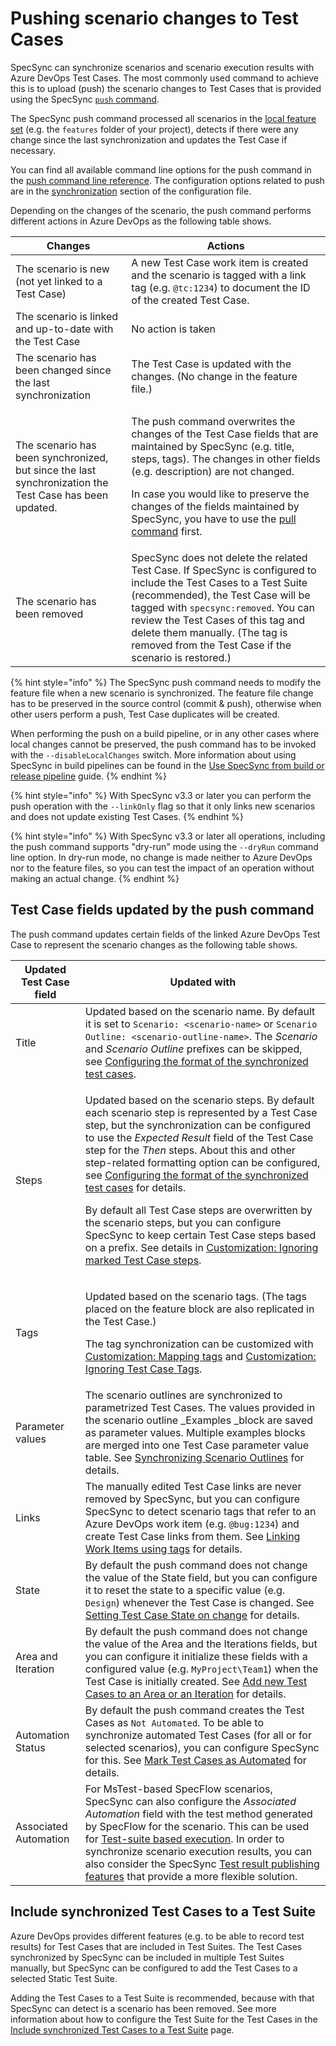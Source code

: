 # Pushing scenario changes to Test Cases

SpecSync can synchronize scenarios and scenario execution results with Azure DevOps Test Cases. The most commonly used command to achieve this is to upload (push) the scenario changes to Test Cases that is provided using the SpecSync [`push` command](../../reference/command-line-reference/push-command.md).

The SpecSync push command processed all scenarios in the [local feature set](../../important-concepts/how-to-define-the-local-feature-set-to-be-synchronized.md) (e.g. the `features` folder of your project), detects if there were any change since the last synchronization and updates the Test Case if necessary.

You can find all available command line options for the push command in the [push command line reference](../../reference/command-line-reference/push-command.md). The configuration options related to push are in the [synchronization](../../reference/configuration/configuration-synchronization/) section of the configuration file.

Depending on the changes of the scenario, the push command performs different actions in Azure DevOps as the following table shows.

| Changes                                                                                                | Actions                                                                                                                                                                                                                                                                                                                                                                                        |
| ------------------------------------------------------------------------------------------------------ | ---------------------------------------------------------------------------------------------------------------------------------------------------------------------------------------------------------------------------------------------------------------------------------------------------------------------------------------------------------------------------------------------- |
| The scenario is new (not yet linked to a Test Case)                                                    | A new Test Case work item is created and the scenario is tagged with a link tag (e.g. `@tc:1234`) to document the ID of the created Test Case.                                                                                                                                                                                                                                                 |
| The scenario is linked and up-to-date with the Test Case                                               | No action is taken                                                                                                                                                                                                                                                                                                                                                                             |
| The scenario has been changed since the last synchronization                                           | The Test Case is updated with the changes. (No change in the feature file.)                                                                                                                                                                                                                                                                                                                    |
| The scenario has been synchronized, but since the last synchronization the Test Case has been updated. | <p>The push command overwrites the changes of the Test Case fields that are maintained by SpecSync (e.g. title, steps, tags). The changes in other fields (e.g. description) are not changed.</p><p>In case you would like to preserve the changes of the fields maintained by SpecSync, you have to use the <a href="../pull-features/two-way-synchronization.md">pull command</a> first.</p> |
| The scenario has been removed                                                                          | SpecSync does not delete the related Test Case. If SpecSync is configured to include the Test Cases to a Test Suite (recommended), the Test Case will be tagged with `specsync:removed`. You can review the Test Cases of this tag and delete them manually. (The tag is removed from the Test Case if the scenario is restored.)                                                              |

{% hint style="info" %}
The SpecSync push command needs to modify the feature file when a new scenario is synchronized. The feature file change has to be preserved in the source control (commit & push), otherwise when other users perform a push, Test Case duplicates will be created.

When performing the push on a build pipeline, or in any other cases where local changes cannot be preserved, the push command has to be invoked with the `--disableLocalChanges` switch. More information about using SpecSync in build pipelines can be found in the [Use SpecSync from build or release pipeline](../../important-concepts/synchronizing-test-cases-from-build.md) guide.
{% endhint %}

{% hint style="info" %}
With SpecSync v3.3 or later you can perform the push operation with the `--linkOnly` flag so that it only links new scenarios and does not update existing Test Cases.
{% endhint %}

{% hint style="info" %}
With SpecSync v3.3 or later all operations, including the push command supports "dry-run" mode using the `--dryRun` command line option. In dry-run mode, no change is made neither to Azure DevOps nor to the feature files, so you can test the impact of an operation without making an actual change.
{% endhint %}

## Test Case fields updated by the push command

The push command updates certain fields of the linked Azure DevOps Test Case to represent the scenario changes as the following table shows.

| Updated Test Case field | Updated with                                                                                                                                                                                                                                                                                                                                                                                                                                                                                                                                                                                                                                                                                                                                                          |
| ----------------------- | --------------------------------------------------------------------------------------------------------------------------------------------------------------------------------------------------------------------------------------------------------------------------------------------------------------------------------------------------------------------------------------------------------------------------------------------------------------------------------------------------------------------------------------------------------------------------------------------------------------------------------------------------------------------------------------------------------------------------------------------------------------------- |
| Title                   | Updated based on the scenario name. By default it is set to `Scenario: <scenario-name>` or `Scenario Outline: <scenario-outline-name>`. The _Scenario_ and _Scenario Outline_ prefixes can be skipped, see [Configuring the format of the synchronized test cases](configuring-the-format-of-the-synchronized-test-cases.md).                                                                                                                                                                                                                                                                                                                                                                                                                                         |
| Steps                   | <p>Updated based on the scenario steps. By default each scenario step is represented by a Test Case step, but the synchronization can be configured to use the <em>Expected Result</em> field of the Test Case step for the <em>Then</em> steps. About this and other step-related formatting option can be configured, see <a href="configuring-the-format-of-the-synchronized-test-cases.md">Configuring the format of the synchronized test cases</a> for details.</p><p>By default all Test Case steps are overwritten by the scenario steps, but you can configure SpecSync to keep certain Test Case steps based on a prefix. See details in <a href="customization-ignoring-marked-test-case-steps.md">Customization: Ignoring marked Test Case steps</a>.</p> |
| Tags                    | <p>Updated based on the scenario tags. (The tags placed on the feature block are also replicated in the Test Case.)</p><p>The tag synchronization can be customized with <a href="customization-mapping-tags.md">Customization: Mapping tags</a> and <a href="customization-ignoring-test-case-tags.md">Customization: Ignoring Test Case Tags</a>.</p>                                                                                                                                                                                                                                                                                                                                                                                                               |
| Parameter values        | The scenario outlines are synchronized to parametrized Test Cases. The values provided in the scenario outline _Examples _block are saved as parameter values. Multiple examples blocks are merged into one Test Case parameter value table. See [Synchronizing Scenario Outlines](synchronizing-scenario-outlines.md) for details.                                                                                                                                                                                                                                                                                                                                                                                                                                   |
| Links                   | The manually edited Test Case links are never removed by SpecSync, but you can configure SpecSync to detect scenario tags that refer to an Azure DevOps work item (e.g. `@bug:1234`) and create Test Case links from them. See [Linking Work Items using tags](../common-synchronization-features/linking-work-items-with-tags.md) for details.                                                                                                                                                                                                                                                                                                                                                                                                                       |
| State                   | By default the push command does not change the value of the State field, but you can configure it to reset the state to a specific value (e.g. `Design`) whenever the Test Case is changed. See [Setting Test Case State on change](setting-test-case-state-on-change.md) for details.                                                                                                                                                                                                                                                                                                                                                                                                                                                                               |
| Area and Iteration      | By default the push command does not change the value of the Area and the Iterations fields, but you can configure it initialize these fields with a configured value (e.g. `MyProject\Team1`) when the Test Case is initially created. See [Add new Test Cases to an Area or an Iteration](add-new-test-cases-to-an-area-or-an-iteration.md) for details.                                                                                                                                                                                                                                                                                                                                                                                                            |
| Automation Status       | By default the push command creates the Test Cases as `Not Automated`. To be able to synchronize automated Test Cases (for all or for selected scenarios), you can configure SpecSync for this. See [Mark Test Cases as Automated](mark-test-cases-as-automated.md) for details.                                                                                                                                                                                                                                                                                                                                                                                                                                                                                      |
| Associated Automation   | For MsTest-based SpecFlow scenarios, SpecSync can also configure the _Associated Automation_ field with the test method generated by SpecFlow for the scenario. This can be used for [Test-suite based execution](../test-result-publishing-features/support-for-azure-devops-test-plan-test-suite-based-test-execution.md). In order to synchronize scenario execution results, you can also consider the SpecSync [Test result publishing features](../test-result-publishing-features/) that provide a more flexible solution.                                                                                                                                                                                                                                     |

## Include synchronized Test Cases to a Test Suite

Azure DevOps provides different features (e.g. to be able to record test results) for Test Cases that are included in Test Suites. The Test Cases synchronized by SpecSync can be included in multiple Test Suites manually, but SpecSync can be configured to add the Test Cases to a selected Static Test Suite.

Adding the Test Cases to a Test Suite is recommended, because with that SpecSync can detect is a scenario has been removed. See more information about how to configure the Test Suite for the Test Cases in the [Include synchronized Test Cases to a Test Suite](../common-synchronization-features/group-synchronized-test-cases-to-a-test-suite.md) page.
